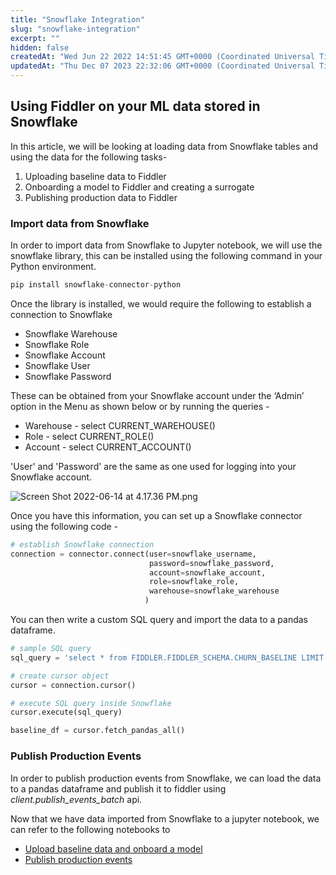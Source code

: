 ```yaml
---
title: "Snowflake Integration"
slug: "snowflake-integration"
excerpt: ""
hidden: false
createdAt: "Wed Jun 22 2022 14:51:45 GMT+0000 (Coordinated Universal Time)"
updatedAt: "Thu Dec 07 2023 22:32:06 GMT+0000 (Coordinated Universal Time)"
---
```

## Using Fiddler on your ML data stored in Snowflake

In this article, we will be looking at loading data from Snowflake tables and using the data for the following tasks-

1. Uploading baseline data to Fiddler
2. Onboarding a model to Fiddler and creating a surrogate
3. Publishing production data to Fiddler

### Import data from Snowflake

In order to import data from Snowflake to Jupyter notebook, we will use the snowflake library, this can be installed using the following command in your Python environment.

```python
pip install snowflake-connector-python
```

Once the library is installed, we would require the following to establish a connection to Snowflake

- Snowflake Warehouse
- Snowflake Role
- Snowflake Account
- Snowflake User
- Snowflake Password

These can be obtained from your Snowflake account under the ‘Admin’ option in the Menu as shown below or by running the queries - 

- Warehouse - select CURRENT_WAREHOUSE()
- Role - select CURRENT_ROLE()
- Account - select CURRENT_ACCOUNT()

'User' and 'Password' are the same as one used for logging into your Snowflake account.

![](https://files.readme.io/c2f4cf4-Screen_Shot_2022-06-14_at_4.17.36_PM.png "Screen Shot 2022-06-14 at 4.17.36 PM.png")

Once you have this information, you can set up a Snowflake connector using the following code -

```python
# establish Snowflake connection
connection = connector.connect(user=snowflake_username, 
                               password=snowflake_password, 
                               account=snowflake_account, 
                               role=snowflake_role, 
                               warehouse=snowflake_warehouse
                              )
```

You can then write a custom SQL query and import the data to a pandas dataframe.

```python
# sample SQL query
sql_query = 'select * from FIDDLER.FIDDLER_SCHEMA.CHURN_BASELINE LIMIT 100'

# create cursor object
cursor = connection.cursor()

# execute SQL query inside Snowflake
cursor.execute(sql_query)

baseline_df = cursor.fetch_pandas_all()
```

### Publish Production Events

In order to publish production events from Snowflake, we can load the data to a pandas dataframe and publish it to fiddler using _client.publish_events_batch_ api.

Now that we have data imported from Snowflake to a jupyter notebook, we can refer to the following notebooks to

- [Upload baseline data and onboard a model ](doc:uploading-a-baseline-dataset)
- [Publish production events](doc:publishing-batches-of-events)
